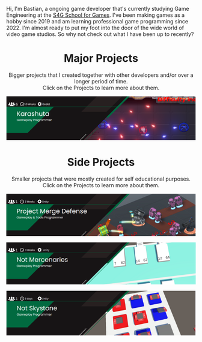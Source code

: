 Hi, I'm Bastian, a ongoing game developer that's currently studying Game Engineering at the [S4G School for Games](https://www.school4games.net/).
I've been making games as a hobby since 2019 and am learning professional game programming since 2022. I'm almost ready to put my foot into the door of the wide world of video game studios.
So why not check out what I have been up to recently?

<div align="center">
  
# Major Projects

<p> Bigger projects that I created together with other developers and/or over a longer period of time. <br> Click on the Projects to learn more about them.</p>

[![Karashuta](readme/KarashutaBanner.png)](https://github.com/BasKrueger/Karashuta_)
  
# Side Projects
<p> Smaller projects that were mostly created for self educational purposes. <br> Click on the Projects to learn more about them.</p>

[![ProjectMergeDefense](readme/MergeDefenseBanner.png)](https://github.com/BasKrueger/MergeDefense)

[![NotMercenaries](readme/NotMercenariesBanner.png)](https://github.com/BasKrueger/NotMercenaries/tree/main)

[![NotSkystones](readme/NotSkystoneBanner.png)](https://github.com/BasKrueger/Not-Skystone)
</div>
